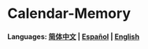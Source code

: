 # Calendar-Memory

#### Languages: [简体中文](https://github.com/Nthily/Calendar-Memory/docs/README.md) | [Español](https://github.com/Nthily/Calendar-Memory/blob/master/docs/README-es.d) | [English](https://github.com/Nthily/Calendar-Memory/blob/master/docs/README-us.md)


